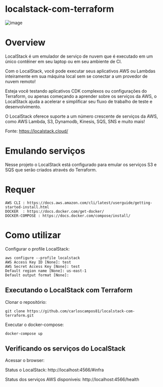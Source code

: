 # localstack-com-terraform

![image](https://user-images.githubusercontent.com/35838304/161778854-8195aa18-a162-4ab2-be77-c6386fcf62fb.png)


# Overview
LocalStack é um emulador de serviço de nuvem que é executado em um único contêiner em seu laptop ou em seu ambiente de CI.

Com o LocalStack, você pode executar seus aplicativos AWS ou Lambdas inteiramente em sua máquina local sem se conectar a um provedor de nuvem remoto!

Esteja você testando aplicativos CDK complexos ou configurações do Terraform, ou apenas começando a aprender sobre os serviços da AWS, o LocalStack ajuda a acelerar e simplificar seu fluxo de trabalho de teste e desenvolvimento.

O LocalStack oferece suporte a um número crescente de serviços da AWS, como AWS Lambda, S3, Dynamodb, Kinesis, SQS, SNS e muito mais!

Fonte: https://localstack.cloud/

# Emulando serviços
Nesse projeto o LocalStack está configurado para emular os serviços S3 e SQS que serão criados através do Terraform.

# Requer 

    AWS CLI : https://docs.aws.amazon.com/cli/latest/userguide/getting-started-install.html
    DOCKER  : https://docs.docker.com/get-docker/
    DOCKER-COMPOSE : https://docs.docker.com/compose/install/
    
# Como utilizar 

Configurar o profile LocalStack:

    aws configure --profile localstack
    AWS Access Key ID [None]: test
    AWS Secret Access Key [None]: test
    Default region name [None]: us-east-1
    Default output format [None]: 

## Executando o LocalStack com Terraform

Clonar o repositório:

    git clone https://github.com/carloscampos81/localstack-com-terraform.git

Executar o docker-compose:

    docker-compose up

## Verificando os serviços do LocalStack

Acessar o browser:

Status o LocalStack: 
    http://localhost:4566/#infra 

Status dos serviços AWS disponiveis: 
    http://localhost:4566/health
